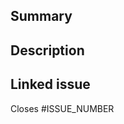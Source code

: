 ## Summary
<!-- PR 내용에 대해 간략히 설명해주세요. -->

## Description
<!-- 작업 사항에 대해 설명해주세요. -->

## Linked issue
<!-- 해결된 이슈가 있다면 닫아주세요. -->
Closes #ISSUE_NUMBER
